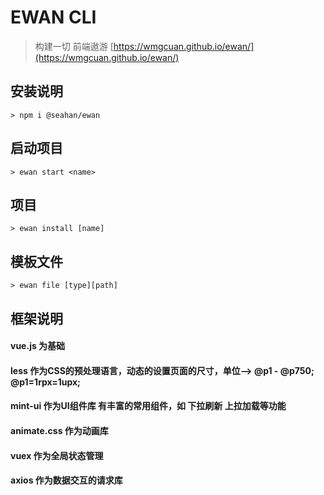 # EWAN CLI

> 构建一切 前端遨游 [https://wmgcuan.github.io/ewan/](https://wmgcuan.github.io/ewan/) 

## 安装说明
    > npm i @seahan/ewan
## 启动项目
    > ewan start <name>
    
## 项目
    > ewan install [name]

## 模板文件
    > ewan file [type][path]


## 框架说明
####  vue.js 为基础
####  less 作为CSS的预处理语言，动态的设置页面的尺寸，单位--> @p1 - @p750;  @p1=1rpx=1upx;
####  mint-ui 作为UI组件库 有丰富的常用组件，如 下拉刷新  上拉加载等功能
####  animate.css 作为动画库
####  vuex 作为全局状态管理
####  axios 作为数据交互的请求库
